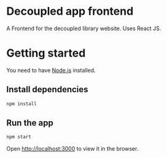 # Decoupled app frontend

A Frontend for the decoupled library website. Uses React JS.

# Getting started

You need to have [Node.js](https://nodejs.org/) installed.

## Install dependencies

```bash
npm install
```

## Run the app

```bash
npm start
```

Open [http://localhost:3000](http://localhost:3000) to view it in the browser.